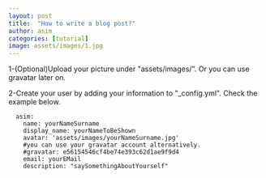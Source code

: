 ```yaml
---
layout: post
title:  "How to write a blog post?"
author: asim
categories: [tutorial]
image: assets/images/1.jpg
---
```

1-(Optional)Upload your picture under "assets/images/". Or you can use gravatar later on.

2-Create your user by adding your information to "_config.yml". Check the example below.
```
  asim:
    name: yourNameSurname
    display_name: yourNameToBeShown
    avatar: 'assets/images/yourNameSurname.jpg'
    #you can use your gravatar account alternatively.
    #gravatar: e56154546cf4be74e393c62d1ae9f9d4
    email: yourEMail
    description: "saySomethingAboutYourself"
```